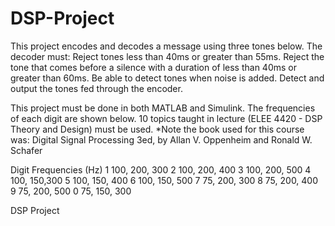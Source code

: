 DSP-Project
===========
This project encodes and decodes a message using three tones below. 
The decoder must:
  Reject tones less than 40ms or greater than 55ms.
  Reject the tone that comes before a silence with a duration of less than 40ms or greater than 60ms.
  Be able to detect tones when noise is added.
  Detect and output the tones fed through the encoder.

This project must be done in both MATLAB and Simulink. The frequencies of each digit are shown below. 
10 topics taught in lecture (ELEE 4420 - DSP Theory and Design) must be used.
  *Note the book used for this course was: Digital Signal Processing 3ed, by Allan V. Oppenheim and  Ronald W. Schafer 


Digit Frequencies (Hz)
1     100, 200, 300
2     100, 200, 400
3     100, 200, 500
4     100, 150,300
5     100, 150, 400
6     100, 150, 500
7     75, 200, 300
8     75, 200, 400
9     75, 200, 500
0     75, 150, 300


DSP Project
